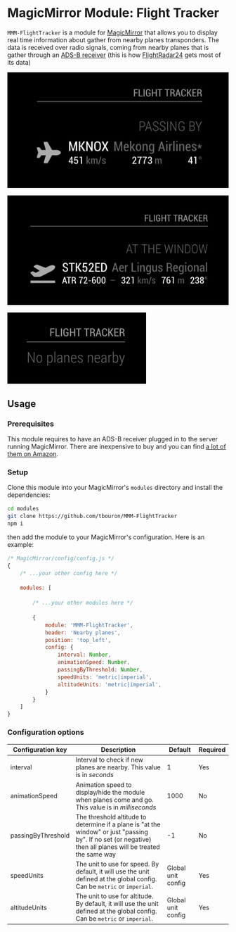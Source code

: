 # MagicMirror Module: Flight Tracker

`MMM-FlightTracker` is a module for [MagicMirror](https://github.com/MichMich/MagicMirror) that allows you to display
real time information about gather from nearby planes transponders. The data is received over radio signals, coming from
nearby planes that is gather through an [ADS-B receiver](https://en.wikipedia.org/wiki/Automatic_dependent_surveillance_%E2%80%93_broadcast)
(this is how [FlightRadar24](https://www.flightradar24.com/) gets most of its data)

![Screenshot of the Flight Tracker module - Passing by](./screenshot-passing-by.png)

![Screenshot of the Flight Tracker module - At the window](./screenshot-at-the-window.png)

![Screenshot of the Flight Tracker module - No planes](./screenshot-no-planes.png)

## Usage

### Prerequisites

This module requires to have an ADS-B receiver plugged in to the server running MagicMirror. There are inexpensive to buy
and you can find [a lot of them on Amazon](https://www.amazon.co.uk/s?k=ads-b&ref=nb_sb_noss_2).

### Setup

Clone this module into your MagicMirror's `modules` directory and install the dependencies:

```sh
cd modules
git clone https://github.com/tbouron/MMM-FlightTracker
npm i
```

then add the module to your MagicMirror's configuration. Here is an example:

```javascript
/* MagicMirror/config/config.js */
{
    /* ...your other config here */

    modules: [

        /* ...your other modules here */

        {
            module: 'MMM-FlightTracker',
            header: 'Nearby planes',
            position: 'top_left',
            config: {
                interval: Number,
                animationSpeed: Number,
                passingByThreshold: Number,
                speedUnits: 'metric|imperial',
                altitudeUnits: 'metric|imperial',
            }
        }
    ]
}
```

### Configuration options

| Configuration key | Description | Default | Required |
| --- | --- | --- | --- |
| interval | Interval to check if new planes are nearby. This value is in _seconds_ | 1 | Yes |
| animationSpeed | Animation speed to display/hide the module when planes come and go. This value is in _milliseconds_ | 1000 | No |
| passingByThreshold | The threshold altitude to determine if a plane is "at the window" or just "passing by". If no set (or negative) then all planes will be treated the same way | -1 | No |
| speedUnits | The unit to use for speed. By default, it will use the unit defined at the global config. Can be `metric` or `imperial`. | Global unit config | Yes |
| altitudeUnits | The unit to use for altitude. By default, it will use the unit defined at the global config. Can be `metric` or `imperial`. | Global unit config | Yes |
